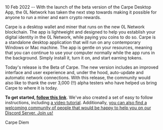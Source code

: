 
10 Feb 2022 \-\- With the launch of the beta version of the Carpe Desktop App, the 0L Network has taken the next step towards making it possible for anyone to run a miner and earn crypto rewards.




Carpe is a desktop wallet and miner that runs on the new 0L Network blockchain. The app is lightweight and designed to help you establish your digital identity in the 0L Network, while paying you coins to do so. Carpe is a standalone desktop application that will run on any contemporary Windows or Mac machine. The app is gentle on your resources, meaning that you can continue to use your computer normally while the app runs in the background. Simply install it, turn it on, and start earning tokens. 




Today's release is the Beta of Carpe. The new version includes an improved interface and user experience and, under the hood, auto\-update and automatic network connections. With this release, the community would also like to thank the over 3,000 (!!) alpha testers who have helped us bring Carpe to where it is today. 




**To get started, [follow this link](https://github.com/0LNetworkCommunity/carpe)**. We've also created a set of easy to follow instructions, including [a video tutorial](https://youtu.be/FcPiiZNS8sA). Additionally, [you can also find a welcoming community of people that would be happy to help you on our Discord Server. Join us!](https://discord.gg/Ry2cf4NrbS) 




Carpe Diem 





